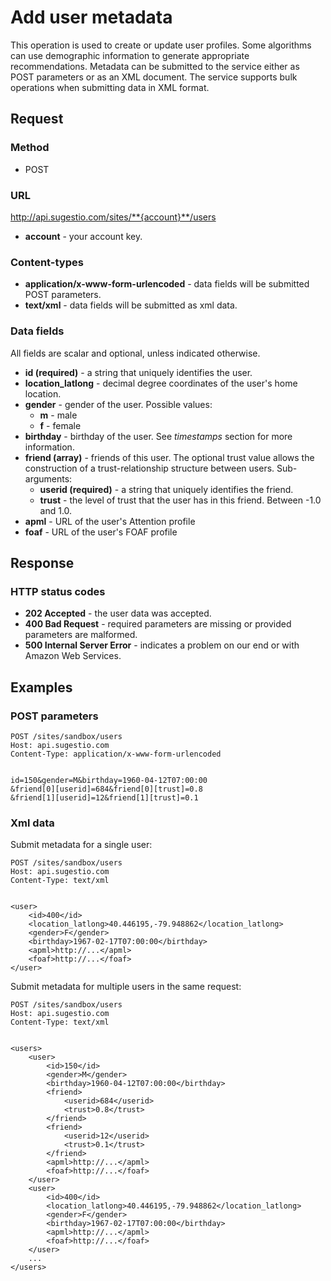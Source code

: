 # Add user metadata

This operation is used to create or update user profiles. Some algorithms can use demographic information to generate appropriate recommendations. Metadata can be submitted to the service either as POST parameters or as an XML document. The service supports bulk operations when submitting data in XML format.

## Request

### Method

* POST

### URL

http://api.sugestio.com/sites/**{account}**/users

* **account** - your account key.

### Content-types

* **application/x-www-form-urlencoded** - data fields will be submitted POST parameters.
* **text/xml** - data fields will be submitted as xml data. 

### Data fields

All fields are scalar and optional, unless indicated otherwise.

* **id (required)** - a string that uniquely identifies the user. 
* **location_latlong** - decimal degree coordinates of the user's home location.
* **gender** - gender of the user. Possible values:
	* **m** - male
	* **f** - female
* **birthday** - birthday of the user. See *timestamps* section for more information.
* **friend (array)** - friends of this user. The optional trust value allows the construction of a trust-relationship structure between users. Sub-arguments:
	* **userid (required)** - a string that uniquely identifies the friend.
	* **trust** - the level of trust that the user has in this friend. Between -1.0 and 1.0.
* **apml** - URL of the user's Attention profile
* **foaf** - URL of the user's FOAF profile

## Response

### HTTP status codes

* **202 Accepted** - the user data was accepted.
* **400 Bad Request** - required parameters are missing or provided parameters are malformed.
* **500 Internal Server Error** - indicates a problem on our end or with Amazon Web Services.

## Examples

### POST parameters

	POST /sites/sandbox/users
	Host: api.sugestio.com		
	Content-Type: application/x-www-form-urlencoded	


	id=150&gender=M&birthday=1960-04-12T07:00:00
	&friend[0][userid]=684&friend[0][trust]=0.8
	&friend[1][userid]=12&friend[1][trust]=0.1
	

### Xml data

Submit metadata for a single user:

	POST /sites/sandbox/users
	Host: api.sugestio.com		
	Content-Type: text/xml


	<user>
		<id>400</id>
		<location_latlong>40.446195,-79.948862</location_latlong>
		<gender>F</gender>
		<birthday>1967-02-17T07:00:00</birthday>			
		<apml>http://...</apml>
		<foaf>http://...</foaf>
	</user>

Submit metadata for multiple users in the same request:

	POST /sites/sandbox/users
	Host: api.sugestio.com		
	Content-Type: text/xml
	

	<users>
		<user>
			<id>150</id>
			<gender>M</gender>
			<birthday>1960-04-12T07:00:00</birthday>
			<friend>
				<userid>684</userid>
				<trust>0.8</trust>
			</friend>
			<friend>
				<userid>12</userid>
				<trust>0.1</trust>
			</friend>
			<apml>http://...</apml>
			<foaf>http://...</foaf>
		</user>
		<user>
			<id>400</id>
			<location_latlong>40.446195,-79.948862</location_latlong>
			<gender>F</gender>
			<birthday>1967-02-17T07:00:00</birthday>			
			<apml>http://...</apml>
			<foaf>http://...</foaf>
		</user>
		...
	</users>	